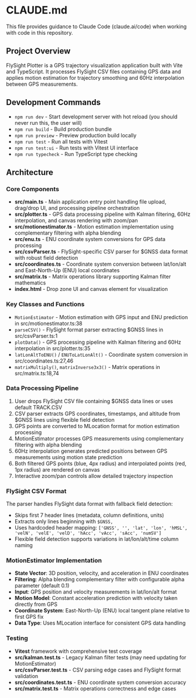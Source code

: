 # CLAUDE.md

This file provides guidance to Claude Code (claude.ai/code) when working with code in this repository.

## Project Overview

FlySight Plotter is a GPS trajectory visualization application built with Vite and TypeScript. It processes FlySight CSV files containing GPS data and applies motion estimation for trajectory smoothing and 60Hz interpolation between GPS measurements.

## Development Commands

- `npm run dev` - Start development server with hot reload (you should never run this, the user will)
- `npm run build` - Build production bundle
- `npm run preview` - Preview production build locally  
- `npm run test` - Run all tests with Vitest
- `npm run test:ui` - Run tests with Vitest UI interface
- `npm run typecheck` - Run TypeScript type checking

## Architecture

### Core Components

- **src/main.ts** - Main application entry point handling file upload, drag/drop UI, and processing pipeline orchestration
- **src/plotter.ts** - GPS data processing pipeline with Kalman filtering, 60Hz interpolation, and canvas rendering with zoom/pan
- **src/motionestimator.ts** - Motion estimation implementation using complementary filtering with alpha blending
- **src/enu.ts** - ENU coordinate system conversions for GPS data processing
- **src/csvParser.ts** - FlySight-specific CSV parser for $GNSS data format with robust field detection
- **src/coordinates.ts** - Coordinate system conversion between lat/lon/alt and East-North-Up (ENU) local coordinates
- **src/matrix.ts** - Matrix operations library supporting Kalman filter mathematics
- **index.html** - Drop zone UI and canvas element for visualization

### Key Classes and Functions

- `MotionEstimator` - Motion estimation with GPS input and ENU prediction in src/motionestimator.ts:38
- `parseCSV()` - FlySight format parser extracting $GNSS lines in src/csvParser.ts:1
- `plotData()` - GPS processing pipeline with Kalman filtering and 60Hz interpolation in src/plotter.ts:35
- `latLonAltToENU()` / `ENUToLatLonAlt()` - Coordinate system conversion in src/coordinates.ts:27,46
- `matrixMultiply()`, `matrixInverse3x3()` - Matrix operations in src/matrix.ts:18,74

### Data Processing Pipeline

1. User drops FlySight CSV file containing $GNSS data lines or uses default TRACK.CSV
2. CSV parser extracts GPS coordinates, timestamps, and altitude from $GNSS lines using flexible field detection
3. GPS points are converted to MLocation format for motion estimation processing
4. MotionEstimator processes GPS measurements using complementary filtering with alpha blending
5. 60Hz interpolation generates predicted positions between GPS measurements using motion state prediction
6. Both filtered GPS points (blue, 4px radius) and interpolated points (red, 1px radius) are rendered on canvas
7. Interactive zoom/pan controls allow detailed trajectory inspection

### FlySight CSV Format

The parser handles FlySight data format with fallback field detection:
- Skips first 7 header lines (metadata, column definitions, units)
- Extracts only lines beginning with `$GNSS,`
- Uses hardcoded header mapping: `['GNSS', '', 'lat', 'lon', 'hMSL', 'velN', 'velE', 'velD', 'hAcc', 'vAcc', 'sAcc', 'numSV']`
- Flexible field detection supports variations in lat/lon/alt/time column naming

### MotionEstimator Implementation

- **State Vector**: 3D position, velocity, and acceleration in ENU coordinates
- **Filtering**: Alpha blending complementary filter with configurable alpha parameter (default 0.1)
- **Input**: GPS position and velocity measurements in lat/lon/alt format
- **Motion Model**: Constant acceleration prediction with velocity taken directly from GPS
- **Coordinate System**: East-North-Up (ENU) local tangent plane relative to first GPS fix
- **Data Type**: Uses MLocation interface for consistent GPS data handling

### Testing

- **Vitest** framework with comprehensive test coverage
- **src/kalman.test.ts** - Legacy Kalman filter tests (may need updating for MotionEstimator)
- **src/csvParser.test.ts** - CSV parsing edge cases and FlySight format validation  
- **src/coordinates.test.ts** - ENU coordinate system conversion accuracy
- **src/matrix.test.ts** - Matrix operations correctness and edge cases
